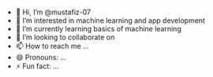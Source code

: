 - 👋 Hi, I’m @mustafiz-07
- 👀 I’m interested in machine learning and app development
- 🌱 I’m currently learning basics of machine learning
- 💞️ I’m looking to collaborate on 
- 📫 How to reach me ...
- 😄 Pronouns: ...
- ⚡ Fun fact: ...

<!---
mustafiz-07/mustafiz-07 is a ✨ special ✨ repository because its `README.md` (this file) appears on your GitHub profile.
You can click the Preview link to take a look at your changes.
--->
